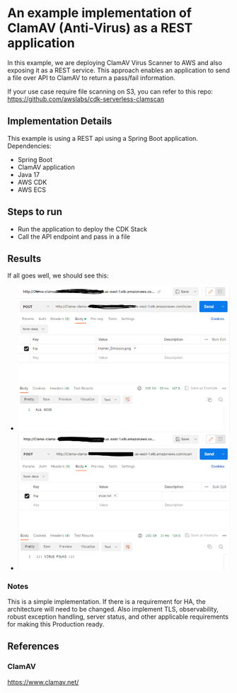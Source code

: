 # An example implementation of ClamAV (Anti-Virus) as a REST application

In this example, we are deploying ClamAV Virus Scanner to AWS and also exposing it as a REST service.  This approach enables an application to send a file over API to ClamAV to return a pass/fail information.  

If your use case require file scanning on S3, you can refer to this repo:
https://github.com/awslabs/cdk-serverless-clamscan

## Implementation Details
This example is using a REST api using a Spring Boot application.  Dependencies:
* Spring Boot
* ClamAV application
* Java 17
* AWS CDK
* AWS ECS

## Steps to run
* Run the application to deploy the CDK Stack
* Call the API endpoint and pass in a file

## Results
If all goes well, we should see this:
* ![image](good.PNG "Example of Virus Scan - No Virus")
* ![image](bad.PNG "Example of Virus Scan - Virus Found")

### Notes
This is a simple implementation.  If there is a requirement for HA, the architecture will need to be changed.  Also implement TLS, observability, robust exception handling, server status, and other applicable requirements for making this Production ready. 

## References
### ClamAV
https://www.clamav.net/